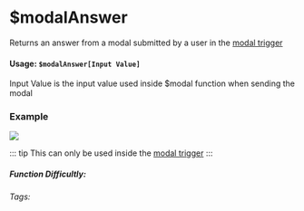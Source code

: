# $modalAnswer
Returns an answer from a modal submitted by a user in the [modal trigger](../Trigger/modal.md)<br/>
#### Usage: `$modalAnswer[Input Value]`
Input Value is the input value used inside $modal function when sending the modal

### Example
![](https://cdn.discordapp.com/attachments/959521105293475880/993640962851094698/unknown.png)

::: tip
This can only be used inside the [modal trigger](../Trigger/modal.md)
:::
##### Function Difficultly: <Badge type="tip" text="Easy" vertical="middle" /> 
###### Tags: <Badge type="tip" text="modalAnswer" vertical="middle" /> <Badge type="tip" text="modal" vertical="middle" /> <Badge type="tip" text="modal answer" vertical="middle" />